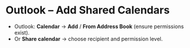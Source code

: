 # Outlook – Add Shared Calendars

- Outlook: **Calendar** → **Add** / **From Address Book** (ensure permissions exist).
- Or **Share calendar** → choose recipient and permission level.
